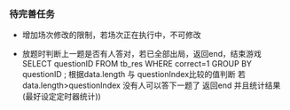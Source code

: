 ### 待完善任务
- 增加场次修改的限制，若场次正在执行中，不可修改

- 放题时判断上一题是否有人答对，若已全部出局，返回end，结束游戏  
    SELECT questionID FROM tb_res WHERE correct=1 GROUP BY questionID ;  根据data.length 与 questionIndex比较的值判断
    若data.length>questionIndex  没有人可以答下一题了  返回end  并且统计结果(最好设定定时器统计))

